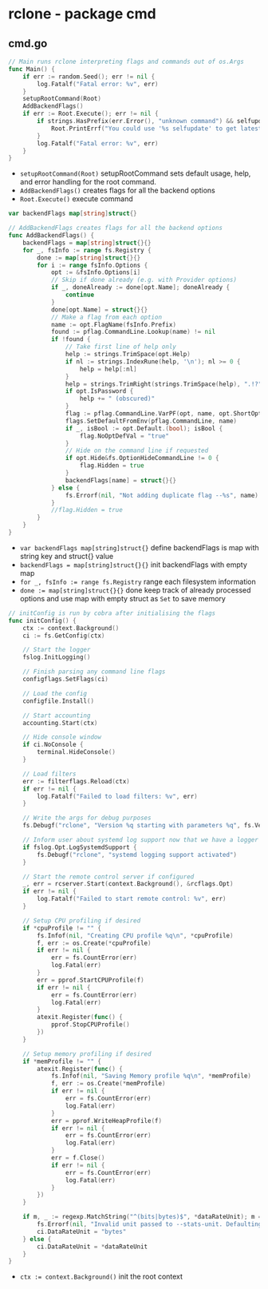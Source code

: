 # rclone - package cmd
## cmd.go
``` go
// Main runs rclone interpreting flags and commands out of os.Args
func Main() {
	if err := random.Seed(); err != nil {
		log.Fatalf("Fatal error: %v", err)
	}
	setupRootCommand(Root)
	AddBackendFlags()
	if err := Root.Execute(); err != nil {
		if strings.HasPrefix(err.Error(), "unknown command") && selfupdateEnabled {
			Root.PrintErrf("You could use '%s selfupdate' to get latest features.\n\n", Root.CommandPath())
		}
		log.Fatalf("Fatal error: %v", err)
	}
}
```
* `setupRootCommand(Root)` setupRootCommand sets default usage, help, and error handling for the root command.
* `AddBackendFlags()` creates flags for all the backend options
* `Root.Execute()` execute command
``` go
var backendFlags map[string]struct{}

// AddBackendFlags creates flags for all the backend options
func AddBackendFlags() {
	backendFlags = map[string]struct{}{}
	for _, fsInfo := range fs.Registry {
		done := map[string]struct{}{}
		for i := range fsInfo.Options {
			opt := &fsInfo.Options[i]
			// Skip if done already (e.g. with Provider options)
			if _, doneAlready := done[opt.Name]; doneAlready {
				continue
			}
			done[opt.Name] = struct{}{}
			// Make a flag from each option
			name := opt.FlagName(fsInfo.Prefix)
			found := pflag.CommandLine.Lookup(name) != nil
			if !found {
				// Take first line of help only
				help := strings.TrimSpace(opt.Help)
				if nl := strings.IndexRune(help, '\n'); nl >= 0 {
					help = help[:nl]
				}
				help = strings.TrimRight(strings.TrimSpace(help), ".!?")
				if opt.IsPassword {
					help += " (obscured)"
				}
				flag := pflag.CommandLine.VarPF(opt, name, opt.ShortOpt, help)
				flags.SetDefaultFromEnv(pflag.CommandLine, name)
				if _, isBool := opt.Default.(bool); isBool {
					flag.NoOptDefVal = "true"
				}
				// Hide on the command line if requested
				if opt.Hide&fs.OptionHideCommandLine != 0 {
					flag.Hidden = true
				}
				backendFlags[name] = struct{}{}
			} else {
				fs.Errorf(nil, "Not adding duplicate flag --%s", name)
			}
			//flag.Hidden = true
		}
	}
}
```
* `var backendFlags map[string]struct{}` define backendFlags is map with string key and struct{} value
* `backendFlags = map[string]struct{}{}` init backendFlags with empty map
* `for _, fsInfo := range fs.Registry` range each filesystem information
* `done := map[string]struct{}{}` done keep track of already processed options and use map with empty struct as `Set` to save memory
``` go
// initConfig is run by cobra after initialising the flags
func initConfig() {
	ctx := context.Background()
	ci := fs.GetConfig(ctx)

	// Start the logger
	fslog.InitLogging()

	// Finish parsing any command line flags
	configflags.SetFlags(ci)

	// Load the config
	configfile.Install()

	// Start accounting
	accounting.Start(ctx)

	// Hide console window
	if ci.NoConsole {
		terminal.HideConsole()
	}

	// Load filters
	err := filterflags.Reload(ctx)
	if err != nil {
		log.Fatalf("Failed to load filters: %v", err)
	}

	// Write the args for debug purposes
	fs.Debugf("rclone", "Version %q starting with parameters %q", fs.Version, os.Args)

	// Inform user about systemd log support now that we have a logger
	if fslog.Opt.LogSystemdSupport {
		fs.Debugf("rclone", "systemd logging support activated")
	}

	// Start the remote control server if configured
	_, err = rcserver.Start(context.Background(), &rcflags.Opt)
	if err != nil {
		log.Fatalf("Failed to start remote control: %v", err)
	}

	// Setup CPU profiling if desired
	if *cpuProfile != "" {
		fs.Infof(nil, "Creating CPU profile %q\n", *cpuProfile)
		f, err := os.Create(*cpuProfile)
		if err != nil {
			err = fs.CountError(err)
			log.Fatal(err)
		}
		err = pprof.StartCPUProfile(f)
		if err != nil {
			err = fs.CountError(err)
			log.Fatal(err)
		}
		atexit.Register(func() {
			pprof.StopCPUProfile()
		})
	}

	// Setup memory profiling if desired
	if *memProfile != "" {
		atexit.Register(func() {
			fs.Infof(nil, "Saving Memory profile %q\n", *memProfile)
			f, err := os.Create(*memProfile)
			if err != nil {
				err = fs.CountError(err)
				log.Fatal(err)
			}
			err = pprof.WriteHeapProfile(f)
			if err != nil {
				err = fs.CountError(err)
				log.Fatal(err)
			}
			err = f.Close()
			if err != nil {
				err = fs.CountError(err)
				log.Fatal(err)
			}
		})
	}

	if m, _ := regexp.MatchString("^(bits|bytes)$", *dataRateUnit); m == false {
		fs.Errorf(nil, "Invalid unit passed to --stats-unit. Defaulting to bytes.")
		ci.DataRateUnit = "bytes"
	} else {
		ci.DataRateUnit = *dataRateUnit
	}
}
```
* `ctx := context.Background()` init the root context

